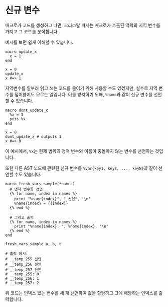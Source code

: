 # 신규 변수

매크로가 코드를 생성하고 나면, 크리스탈 파서는 매크로가 호출된 맥락의 지역 변수를 가지고 그 코드를 분석합니다.

예시를 보면 쉽게 이해할 수 있습니다.

```crystal
macro update_x
  x = 1
end

x = 0
update_x
x #=> 1
```

지역변수를 일부러 읽고 쓰는 코드를 줄이기 위해 사용할 수도 있겠지만, 실수로 지역 변수를 덮어쓸지도 모르는 일입니다. 이를 방지하기 위해, `%name`과 같이 신규 변수를 선언할 수 있습니다.

```crystal
macro dont_update_x
  %x = 1
  puts %x
end

x = 0
dont_update_x # outputs 1
x #=> 0
```

이 예시에서, `%x`는 현재 범위의 정적 변수와 이름이 충돌하지 않는 변수를 선언하는 것입니다.

또한 다른 AST 노드에 관련된 신규 변수를 `%var{key1, key2, ..., keyN}`과 같이 선언할 수도 있습니다.

```crystal
macro fresh_vars_sample(*names)
  # 먼저 변수를 선언
  {% for name, index in names %}
    print "%name{index}", " 선언", '\n'
    %name{index} = {{index}}
  {% end %}

  # 그리고 출력
  {% for name, index in names %}
    print "%name{index}: ", %name{index}, '\n'
  {% end %}
end

fresh_vars_sample a, b, c

# 출력 예시:
# __temp_255 선언
# __temp_256 선언
# __temp_257 선언
# __temp_255: 0
# __temp_256: 1
# __temp_257: 2
```

위 코드는 인덱스 있는 변수를 세 개 선언하여 값을 할당하고 그에 해당하는 인덱스를 출력합니다.
